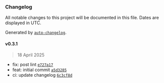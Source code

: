 ### Changelog

All notable changes to this project will be documented in this file. Dates are displayed in UTC.

Generated by [`auto-changelog`](https://github.com/CookPete/auto-changelog).

#### v0.3.1

> 18 April 2025

- fix: post lint [`e727a17`](https://github.com/datr-tech/parcel-model-schemas-granul8/commit/e727a177b743eb7de999f4e280c688a206a1778b)
- feat: initial commit [`a5d3285`](https://github.com/datr-tech/parcel-model-schemas-granul8/commit/a5d32855f3dfcf4eea47a620894d2312acb7d8b9)
- ci: update changelog [`6c3cf8d`](https://github.com/datr-tech/parcel-model-schemas-granul8/commit/6c3cf8da89bc5d0dd1cd8398e92390b6a92abbcb)
